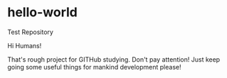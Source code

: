 # hello-world
Test Repository

Hi Humans!

That's rough project for GITHub studying. Don't pay attention! Just keep going some useful things for mankind development please!

